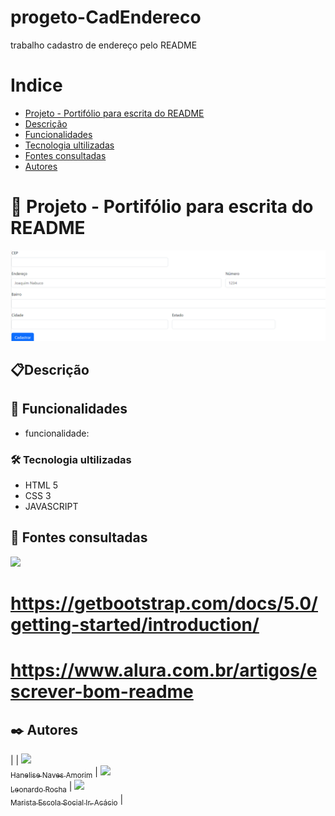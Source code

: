 # progeto-CadEndereco
trabalho cadastro de endereço pelo README


# Indice

* [Projeto - Portifólio para escrita do README](#-projeto---portif%C3%B3lio-para-escrita-do-readme)
* [Descrição](#descri%C3%A7%C3%A3o)
* [Funcionalidades](#-funcionalidades)
* [Tecnologia ultilizadas](#%EF%B8%8F-tecnologia-ultilizadas)
* [Fontes consultadas](#-fontes-consultadas)
* [Autores](#%EF%B8%8F-autores)

# 🚀 Projeto - Portifólio para escrita do README
![imagem](img/imagem.png)

## 📋Descrição 
   

## 🔧 Funcionalidades
* funcionalidade:

### 🛠️ Tecnologia ultilizadas 
* HTML 5
* CSS  3
* JAVASCRIPT

## 📄 Fontes consultadas 

   <img src="https://cdn.jsdelivr.net/gh/devicons/devicon/icons/github/github-original-wordmark.svg" width=50  />
          

# https://getbootstrap.com/docs/5.0/getting-started/introduction/

# https://www.alura.com.br/artigos/escrever-bom-readme


## ✒️ Autores
| | [<img loading="lazy" src="https://avatars.githubusercontent.com/u/105460028?v=4" width=115><br><sub>Hanelise Naves Amorim</sub>](https://github.com/Mariaeduardasimoes) |  [<img loading="lazy" src="https://avatars.githubusercontent.com/u/86802310?v=4" width=115><br><sub>Leonardo Rocha</sub>](https://github.com/LeonardoRochaMarista) |  [<img loading="lazy" src="https://avatars.githubusercontent.com/u/86796647?s=200&v=4" width=115><br><sub>Marista Escola Social Ir. Acácio</sub>](https://github.com/MaristaIrAcacio) |

